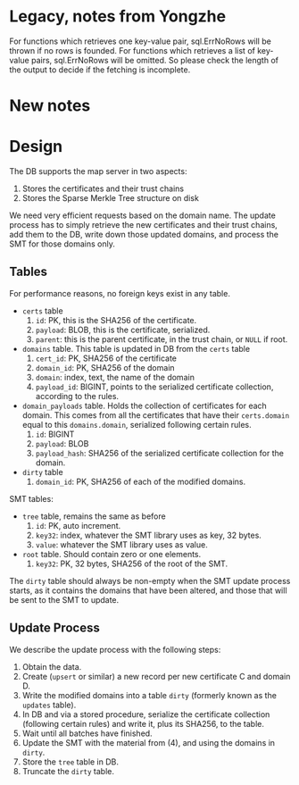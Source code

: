 
# Legacy, notes from Yongzhe
For functions which retrieves one key-value pair, sql.ErrNoRows will be thrown if no rows is founded.
For functions which retrieves a list of key-value pairs, sql.ErrNoRows will be omitted. So please check the length of the output to decide if the fetching is incomplete. 

# New notes

# Design

The DB supports the map server in two aspects:
1. Stores the certificates and their trust chains
2. Stores the Sparse Merkle Tree structure on disk

We need very efficient requests based on the domain name.
The update process has to simply retrieve the new certificates and their trust chains,
add them to the DB, write down those updated domains, and process the SMT for those
domains only.


## Tables
For performance reasons, no foreign keys exist in any table.

- `certs` table
    1. `id`: PK, this is the SHA256 of the certificate.
    2. `payload`: BLOB, this is the certificate, serialized.
    3. `parent`: this is the parent certificate, in the trust chain, or `NULL` if root.
- `domains` table. This table is updated in DB from the `certs` table
    1. `cert_id`: PK, SHA256 of the certificate
    2. `domain_id`: PK, SHA256 of the domain
    3. `domain`: index, text, the name of the domain
    4. `payload_id`: BIGINT, points to the serialized certificate collection,
    according to the rules.
- `domain_payloads` table. Holds the collection of certificates for each domain.
    This comes from all the certificates that have their `certs.domain` equal
    to this `domains.domain`, serialized following certain rules.
    1. `id`: BIGINT
    2. `payload`: BLOB
    4. `payload_hash`: SHA256 of the serialized certificate collection for the domain.
- `dirty` table
    1. `domain_id`: PK, SHA256 of each of the modified domains.

SMT tables:
- `tree` table, remains the same as before
    1. `id`: PK, auto increment.
    2. `key32`: index, whatever the SMT library uses as key, 32 bytes.
    3. `value`: whatever the SMT library uses as value.
- `root` table. Should contain zero or one elements.
    1. `key32`: PK, 32 bytes, SHA256 of the root of the SMT.

The `dirty` table should always be non-empty when the SMT update process starts,
as it contains the domains that have been altered, and those that will be
sent to the SMT to update.



## Update Process
We describe the update process with the following steps:
1. Obtain the data.
2. Create (`upsert` or similar) a new record per new certificate C and domain D.
3. Write the modified domains into a table `dirty` (formerly known as the `updates` table).
4. In DB and via a stored procedure,
serialize the certificate collection (following certain rules) and write it, plus its SHA256,
to the table.
5. Wait until all batches have finished.
6. Update the SMT with the material from (4), and using the domains in `dirty`.
7. Store the `tree` table in DB.
8. Truncate the `dirty` table.
